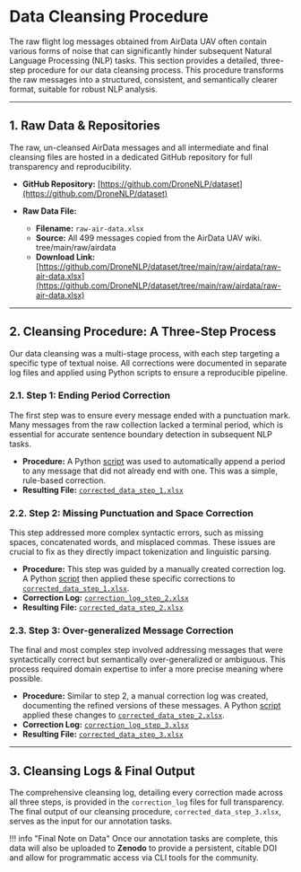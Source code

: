 # Data Cleansing Procedure

The raw flight log messages obtained from AirData UAV often contain various forms of noise that can significantly hinder subsequent Natural Language Processing (NLP) tasks. This section provides a detailed, three-step procedure for our data cleansing process. This procedure transforms the raw messages into a structured, consistent, and semantically clearer format, suitable for robust NLP analysis.

---

## 1. Raw Data & Repositories

The raw, un-cleansed AirData messages and all intermediate and final cleansing files are hosted in a dedicated GitHub repository for full transparency and reproducibility.

* **GitHub Repository:** [https://github.com/DroneNLP/dataset](https://github.com/DroneNLP/dataset)

* **Raw Data File:**
    * **Filename:** `raw-air-data.xlsx`
    * **Source:** All 499 messages copied from the AirData UAV wiki. tree/main/raw/airdata
    * **Download Link:** [https://github.com/DroneNLP/dataset/tree/main/raw/airdata/raw-air-data.xlsx](https://github.com/DroneNLP/dataset/tree/main/raw/airdata/raw-air-data.xlsx)

---

## 2. Cleansing Procedure: A Three-Step Process

Our data cleansing was a multi-stage process, with each step targeting a specific type of textual noise. All corrections were documented in separate log files and applied using Python scripts to ensure a reproducible pipeline.

### 2.1. Step 1: Ending Period Correction

The first step was to ensure every message ended with a punctuation mark. Many messages from the raw collection lacked a terminal period, which is essential for accurate sentence boundary detection in subsequent NLP tasks.

* **Procedure:** A Python [script](https://github.com/DroneNLP/dataset/blob/main/processed/airdata/notebooks/1.ending_punct.ipynb) was used to automatically append a period to any message that did not already end with one. This was a simple, rule-based correction.
* **Resulting File:** [`corrected_data_step_1.xlsx`](https://github.com/DroneNLP/dataset/blob/main/processed/airdata/corrected_data_step_1.xlsx)

### 2.2. Step 2: Missing Punctuation and Space Correction

This step addressed more complex syntactic errors, such as missing spaces, concatenated words, and misplaced commas. These issues are crucial to fix as they directly impact tokenization and linguistic parsing.

* **Procedure:** This step was guided by a manually created correction log. A Python [script](https://github.com/DroneNLP/dataset/blob/main/processed/airdata/notebooks/2.fomatting.ipynb) then applied these specific corrections to [`corrected_data_step_1.xlsx`](https://github.com/DroneNLP/dataset/blob/main/processed/airdata/corrected_data_step_1.xlsx).
* **Correction Log:** [`correction_log_step_2.xlsx`](https://github.com/DroneNLP/dataset/blob/main/processed/airdata/correction_log_step_2.xlsx)
* **Resulting File:** [`corrected_data_step_2.xlsx`](https://github.com/DroneNLP/dataset/blob/main/processed/airdata/corrected_data_step_2.xlsx)

### 2.3. Step 3: Over-generalized Message Correction

The final and most complex step involved addressing messages that were syntactically correct but semantically over-generalized or ambiguous. This process required domain expertise to infer a more precise meaning where possible.

* **Procedure:** Similar to step 2, a manual correction log was created, documenting the refined versions of these messages. A Python [script](https://github.com/DroneNLP/dataset/blob/main/processed/airdata/notebooks/3.over_generalized.ipynb) applied these changes to [`corrected_data_step_2.xlsx`](https://github.com/DroneNLP/dataset/blob/main/processed/airdata/corrected_data_step_2.xlsx).
* **Correction Log:** [`correction_log_step_3.xlsx`](https://github.com/DroneNLP/dataset/blob/main/processed/airdata/correction_log_step_3.xlsx)
* **Resulting File:** [`corrected_data_step_3.xlsx`](https://github.com/DroneNLP/dataset/blob/main/processed/airdata/corrected_data_step_3.xlsx)

---

## 3. Cleansing Logs & Final Output

The comprehensive cleansing log, detailing every correction made across all three steps, is provided in the `correction_log` files for full transparency. The final output of our cleansing procedure, `corrected_data_step_3.xlsx`, serves as the input for our annotation tasks.

!!! info "Final Note on Data"
    Once our annotation tasks are complete, this data will also be uploaded to **Zenodo** to provide a persistent, citable DOI and allow for programmatic access via CLI tools for the community.